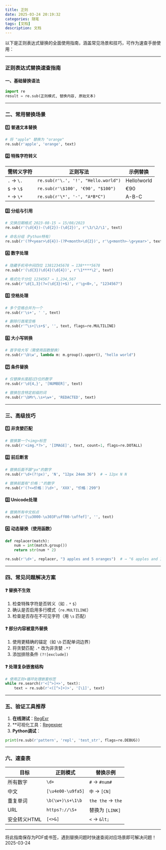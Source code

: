 ```yaml
---
title: 正则
date: 2025-03-24 20:19:32
categories: 随笔
tags: [文档]
description: 文档
---
```


以下是正则表达式替换的全面使用指南，涵盖常见场景和技巧，可作为速查手册使用：

---

### **正则表达式替换速查指南**
#### 一、基础替换语法
```python
import re
result = re.sub(正则模式, 替换内容, 原始文本)
```

---

### **二、常用替换场景**
#### 1️⃣ 普通文本替换
```python
# 将 "apple" 替换为 "orange"
re.sub(r'apple', 'orange', text)
```

#### 2️⃣ 特殊字符转义
| 需转义字符 | 正则写法 | 示例替换 |
|-----------|---------|---------|
| `.` → `\.` | `re.sub(r'\.', '!', "Hello.world")` | Hello!world |
| `$` → `\$` | `re.sub(r'\$100', '€90', "$100")` | €90 |
| `*` → `\*` | `re.sub(r'\*', '-', "A*B*C")` | A-B-C |

#### 3️⃣ 分组与引用
```python
# 交换日期格式 2023-08-15 → 15/08/2023
re.sub(r'(\d{4})-(\d{2})-(\d{2})', r'\3/\2/\1', text)

# 命名分组（Python特有）
re.sub(r'(?P<year>\d{4})-(?P<month>\d{2})', r'\g<month>-\g<year>', text)
```

#### 4️⃣ 数字处理
```python
# 隐藏手机号中间四位 13812345678 → 138****5678
re.sub(r'(\d{3})\d{4}(\d{4})', r'\1****\2', text)

# 格式化千分位 1234567 → 1,234,567
re.sub(r'\d{1,3}(?=(\d{3})+$)', r'\g<0>,', "1234567")
```

#### 5️⃣ 空格处理
```python
# 多个空格合并为一个
re.sub(r'\s+', ' ', text)

# 删除行首尾空格
re.sub(r'^\s+|\s+$', '', text, flags=re.MULTILINE)
```

#### 6️⃣ 大小写转换
```python
# 首字母大写（需使用函数替换）
re.sub(r'\b\w', lambda m: m.group().upper(), "hello world")
```

#### 7️⃣ 条件替换
```python
# 仅替换长度超过3位的数字
re.sub(r'\d{4,}', '[NUMBER]', text)

# 替换包含特定前缀的词
re.sub(r'\bMr\.\s+\w+', 'REDACTED', text)
```

---

### **三、高级技巧**
#### 1️⃣ 非贪婪匹配
```python
# 替换第一个<img>标签
re.sub(r'<img.*?>', '[IMAGE]', text, count=1, flags=re.DOTALL)
```

#### 2️⃣ 前后断言
```python
# 替换后面不跟"px"的数字
re.sub(r'\d+(?!px)', 'N', "12px 24em 36")  # → 12px N N

# 替换前面有"价格："的数字
re.sub(r'(?<=价格：)\d+', 'XXX', "价格：299")
```

#### 3️⃣ Unicode处理
```python
# 替换所有中文标点
re.sub(r'[\u3000-\u303F\uff00-\uffef]', '', text)
```

#### 4️⃣ 动态替换（使用函数）
```python
def replacer(match):
    num = int(match.group())
    return str(num * 2)

re.sub(r'\d+', replacer, "3 apples and 5 oranges")  # → "6 apples and 10 oranges"
```

---

### **四、常见问题解决方案**
#### ❓ 替换不生效
1. 检查特殊字符是否转义（如 `.` `*` `$`）
2. 确认是否启用多行模式（`re.MULTILINE`）
3. 检查是否存在不可见字符（用 `\s` 匹配）

#### ❓ 部分内容被意外替换
1. 使用更精确的锚定（如 `\b` 匹配单词边界）
2. 将贪婪匹配 `.*` 改为非贪婪 `.*?`
3. 添加排除条件 `(?![exclude])`

#### ❓ 处理复杂嵌套结构
```python
# 使用正则+循环处理嵌套标签
while re.search(r'<[^>]+>', text):
    text = re.sub(r'<([^>]+)>', '[\1]', text)
```

---

### **五、验证工具推荐**
1. **在线测试**：[RegExr](https://regexr.com/)
2. **可视化工具：[Regexper](https://regexper.com/)
3. **Python调试**：
```python
print(re.sub(r'pattern', 'repl', 'test_str', flags=re.DEBUG))
```

---

### **六、速查表**
| 目标                  | 正则模式                     | 替换示例              |
|----------------------|----------------------------|---------------------|
| 所有数字             | `\d+`                      | `#` → `#num#`       |
| 中文                 | `[\u4e00-\u9fa5]`          | `中` → `[CN]`       |
| 重复单词             | `\b(\w+)\s+\1\b`           | `the the` → `the`   |
| URL                  | `https?://\S+`             | 替换为 `[LINK]`     |
| 安全转义HTML         | `[<>&]`                    | `<` → `&lt;`        |

---

将此指南保存为PDF或书签，遇到替换问题时快速查阅对应场景即可解决问题！2025-03-24